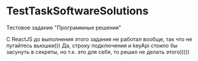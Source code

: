 # TestTaskSoftwareSolutions
Тестовое задание "Программные решения"

С ReactJS до выполнения этого задания не работал вообще, так что не пугайтесь вьюшки)))
Да, строку подключения и keyApi стоило бы засунуть в секреты, но т.к. это для себя, то решил не делать этого)))))
